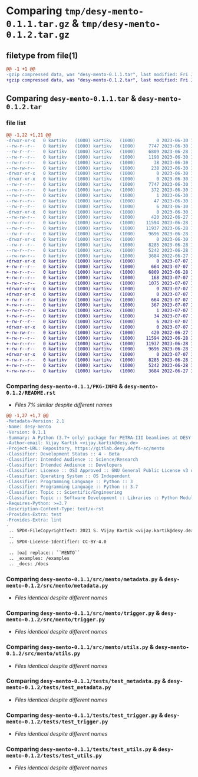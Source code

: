 # Comparing `tmp/desy-mento-0.1.1.tar.gz` & `tmp/desy-mento-0.1.2.tar.gz`

## filetype from file(1)

```diff
@@ -1 +1 @@
-gzip compressed data, was "desy-mento-0.1.1.tar", last modified: Fri Jun 30 15:02:48 2023, max compression
+gzip compressed data, was "desy-mento-0.1.2.tar", last modified: Fri Jul  7 13:39:49 2023, max compression
```

## Comparing `desy-mento-0.1.1.tar` & `desy-mento-0.1.2.tar`

### file list

```diff
@@ -1,22 +1,21 @@
-drwxr-xr-x   0 kartikv   (1000) kartikv   (1000)        0 2023-06-30 15:02:48.536481 desy-mento-0.1.1/
--rw-r--r--   0 kartikv   (1000) kartikv   (1000)     7747 2023-06-30 15:02:48.536481 desy-mento-0.1.1/PKG-INFO
--rw-r--r--   0 kartikv   (1000) kartikv   (1000)     6809 2023-06-28 15:09:51.000000 desy-mento-0.1.1/README.rst
--rw-r--r--   0 kartikv   (1000) kartikv   (1000)     1190 2023-06-30 15:00:43.000000 desy-mento-0.1.1/pyproject.toml
--rw-r--r--   0 kartikv   (1000) kartikv   (1000)       38 2023-06-30 15:02:48.536481 desy-mento-0.1.1/setup.cfg
--rw-rw-r--   0 kartikv   (1000) kartikv   (1000)      238 2023-06-30 14:45:08.000000 desy-mento-0.1.1/setup.py
-drwxr-xr-x   0 kartikv   (1000) kartikv   (1000)        0 2023-06-30 15:02:48.535481 desy-mento-0.1.1/src/
-drwxr-xr-x   0 kartikv   (1000) kartikv   (1000)        0 2023-06-30 15:02:48.535481 desy-mento-0.1.1/src/desy_mento.egg-info/
--rw-r--r--   0 kartikv   (1000) kartikv   (1000)     7747 2023-06-30 15:02:48.000000 desy-mento-0.1.1/src/desy_mento.egg-info/PKG-INFO
--rw-r--r--   0 kartikv   (1000) kartikv   (1000)      372 2023-06-30 15:02:48.000000 desy-mento-0.1.1/src/desy_mento.egg-info/SOURCES.txt
--rw-r--r--   0 kartikv   (1000) kartikv   (1000)        1 2023-06-30 15:02:48.000000 desy-mento-0.1.1/src/desy_mento.egg-info/dependency_links.txt
--rw-r--r--   0 kartikv   (1000) kartikv   (1000)       47 2023-06-30 15:02:48.000000 desy-mento-0.1.1/src/desy_mento.egg-info/requires.txt
--rw-r--r--   0 kartikv   (1000) kartikv   (1000)        6 2023-06-30 15:02:48.000000 desy-mento-0.1.1/src/desy_mento.egg-info/top_level.txt
-drwxr-xr-x   0 kartikv   (1000) kartikv   (1000)        0 2023-06-30 15:02:48.536481 desy-mento-0.1.1/src/mento/
--rw-rw-r--   0 kartikv   (1000) kartikv   (1000)      420 2022-06-27 12:44:38.000000 desy-mento-0.1.1/src/mento/__init__.py
--rw-r--r--   0 kartikv   (1000) kartikv   (1000)    11594 2023-06-28 12:35:53.000000 desy-mento-0.1.1/src/mento/metadata.py
--rw-r--r--   0 kartikv   (1000) kartikv   (1000)    11937 2023-06-28 12:35:53.000000 desy-mento-0.1.1/src/mento/trigger.py
--rw-r--r--   0 kartikv   (1000) kartikv   (1000)     9696 2023-06-28 12:35:53.000000 desy-mento-0.1.1/src/mento/utils.py
-drwxr-xr-x   0 kartikv   (1000) kartikv   (1000)        0 2023-06-30 15:02:48.536481 desy-mento-0.1.1/tests/
--rw-r--r--   0 kartikv   (1000) kartikv   (1000)     8285 2023-06-28 12:35:53.000000 desy-mento-0.1.1/tests/test_metadata.py
--rw-r--r--   0 kartikv   (1000) kartikv   (1000)     5242 2023-06-28 12:35:53.000000 desy-mento-0.1.1/tests/test_trigger.py
--rw-rw-r--   0 kartikv   (1000) kartikv   (1000)     3684 2022-06-27 12:44:38.000000 desy-mento-0.1.1/tests/test_utils.py
+drwxr-xr-x   0 kartikv   (1000) kartikv   (1000)        0 2023-07-07 13:39:49.224818 desy-mento-0.1.2/
+-rw-r--r--   0 kartikv   (1000) kartikv   (1000)      664 2023-07-07 13:39:49.224818 desy-mento-0.1.2/PKG-INFO
+-rw-r--r--   0 kartikv   (1000) kartikv   (1000)     6809 2023-06-28 15:09:51.000000 desy-mento-0.1.2/README.rst
+-rw-r--r--   0 kartikv   (1000) kartikv   (1000)      168 2023-07-07 13:39:49.224818 desy-mento-0.1.2/setup.cfg
+-rw-r--r--   0 kartikv   (1000) kartikv   (1000)     1075 2023-07-07 13:38:26.000000 desy-mento-0.1.2/setup.py
+drwxr-xr-x   0 kartikv   (1000) kartikv   (1000)        0 2023-07-07 13:39:49.221818 desy-mento-0.1.2/src/
+drwxr-xr-x   0 kartikv   (1000) kartikv   (1000)        0 2023-07-07 13:39:49.223818 desy-mento-0.1.2/src/desy_mento.egg-info/
+-rw-r--r--   0 kartikv   (1000) kartikv   (1000)      664 2023-07-07 13:39:49.000000 desy-mento-0.1.2/src/desy_mento.egg-info/PKG-INFO
+-rw-r--r--   0 kartikv   (1000) kartikv   (1000)      367 2023-07-07 13:39:49.000000 desy-mento-0.1.2/src/desy_mento.egg-info/SOURCES.txt
+-rw-r--r--   0 kartikv   (1000) kartikv   (1000)        1 2023-07-07 13:39:49.000000 desy-mento-0.1.2/src/desy_mento.egg-info/dependency_links.txt
+-rw-r--r--   0 kartikv   (1000) kartikv   (1000)       34 2023-07-07 13:39:49.000000 desy-mento-0.1.2/src/desy_mento.egg-info/requires.txt
+-rw-r--r--   0 kartikv   (1000) kartikv   (1000)        6 2023-07-07 13:39:49.000000 desy-mento-0.1.2/src/desy_mento.egg-info/top_level.txt
+drwxr-xr-x   0 kartikv   (1000) kartikv   (1000)        0 2023-07-07 13:39:49.223818 desy-mento-0.1.2/src/mento/
+-rw-rw-r--   0 kartikv   (1000) kartikv   (1000)      420 2022-06-27 12:44:38.000000 desy-mento-0.1.2/src/mento/__init__.py
+-rw-r--r--   0 kartikv   (1000) kartikv   (1000)    11594 2023-06-28 12:35:53.000000 desy-mento-0.1.2/src/mento/metadata.py
+-rw-r--r--   0 kartikv   (1000) kartikv   (1000)    11937 2023-06-28 12:35:53.000000 desy-mento-0.1.2/src/mento/trigger.py
+-rw-r--r--   0 kartikv   (1000) kartikv   (1000)     9696 2023-06-28 12:35:53.000000 desy-mento-0.1.2/src/mento/utils.py
+drwxr-xr-x   0 kartikv   (1000) kartikv   (1000)        0 2023-07-07 13:39:49.223818 desy-mento-0.1.2/tests/
+-rw-r--r--   0 kartikv   (1000) kartikv   (1000)     8285 2023-06-28 12:35:53.000000 desy-mento-0.1.2/tests/test_metadata.py
+-rw-r--r--   0 kartikv   (1000) kartikv   (1000)     5242 2023-06-28 12:35:53.000000 desy-mento-0.1.2/tests/test_trigger.py
+-rw-rw-r--   0 kartikv   (1000) kartikv   (1000)     3684 2022-06-27 12:44:38.000000 desy-mento-0.1.2/tests/test_utils.py
```

### Comparing `desy-mento-0.1.1/PKG-INFO` & `desy-mento-0.1.2/README.rst`

 * *Files 7% similar despite different names*

```diff
@@ -1,27 +1,7 @@
-Metadata-Version: 2.1
-Name: desy-mento
-Version: 0.1.1
-Summary: A Python (3.7+ only) package for PETRA-III beamlines at DESY for automatically triggering online data processing jobs like remote data analysis, and local visualization tasks.
-Author-email: Vijay Kartik <vijay.kartik@desy.de>
-Project-URL: Repository, https://gitlab.desy.de/fs-sc/mento
-Classifier: Development Status :: 4 - Beta
-Classifier: Intended Audience :: Science/Research
-Classifier: Intended Audience :: Developers
-Classifier: License :: OSI Approved :: GNU General Public License v3 or later (GPLv3+)
-Classifier: Operating System :: OS Independent
-Classifier: Programming Language :: Python :: 3
-Classifier: Programming Language :: Python :: 3.7
-Classifier: Topic :: Scientific/Engineering
-Classifier: Topic :: Software Development :: Libraries :: Python Modules
-Requires-Python: >=3.7
-Description-Content-Type: text/x-rst
-Provides-Extra: test
-Provides-Extra: lint
-
 .. SPDX-FileCopyrightText: 2021 S. Vijay Kartik <vijay.kartik@desy.de>, DESY
 ..
 .. SPDX-License-Identifier: CC-BY-4.0
 
 .. |oa| replace:: ``MENTO``
 .. _examples: /examples
 .. _docs: /docs
```

### Comparing `desy-mento-0.1.1/src/mento/metadata.py` & `desy-mento-0.1.2/src/mento/metadata.py`

 * *Files identical despite different names*

### Comparing `desy-mento-0.1.1/src/mento/trigger.py` & `desy-mento-0.1.2/src/mento/trigger.py`

 * *Files identical despite different names*

### Comparing `desy-mento-0.1.1/src/mento/utils.py` & `desy-mento-0.1.2/src/mento/utils.py`

 * *Files identical despite different names*

### Comparing `desy-mento-0.1.1/tests/test_metadata.py` & `desy-mento-0.1.2/tests/test_metadata.py`

 * *Files identical despite different names*

### Comparing `desy-mento-0.1.1/tests/test_trigger.py` & `desy-mento-0.1.2/tests/test_trigger.py`

 * *Files identical despite different names*

### Comparing `desy-mento-0.1.1/tests/test_utils.py` & `desy-mento-0.1.2/tests/test_utils.py`

 * *Files identical despite different names*

